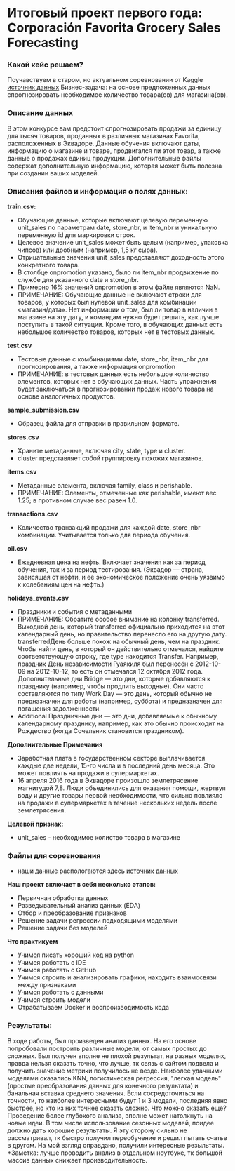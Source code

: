 # Итоговый проект первого года: Corporación Favorita Grocery Sales Forecasting
### Какой кейс решаем?
Поучавствуем в старом, но актуальном соревновании от Kaggle [источник данных](https://www.kaggle.com/competitions/favorita-grocery-sales-forecasting/data)
Бизнес-задача: на основе предложенных данных спрогнозировать необходимое количество товара(ов) для магазина(ов).

### Описание данных
В этом конкурсе вам предстоит спрогнозировать продажи за единицу для тысяч товаров, проданных в различных магазинах Favorita, расположенных в Эквадоре. Данные обучения включают даты, информацию о магазине и товаре, продвигался ли этот товар, а также данные о продажах единиц продукции. Дополнительные файлы содержат дополнительную информацию, которая может быть полезна при создании ваших моделей.

### Описания файлов и информация о полях данных:

**train.csv:**
* Обучающие данные, которые включают целевую переменную unit_sales по параметрам date, store_nbr, и item_nbr и уникальную переменную id для маркировки строк.
* Целевое значение unit_sales может быть целым (например, упаковка чипсов) или дробным (например, 1,5 кг сыра).
* Отрицательные значения unit_sales представляют доходность этого конкретного товара.
* В столбце onpromotion указано, было ли item_nbr продвижение по службе для указанного date и store_nbr.
* Примерно 16% значений onpromotion в этом файле являются NaN.
* ПРИМЕЧАНИЕ: Обучающие данные не включают строки для товаров, у которых был нулевой unit_sales для комбинации «магазин/дата». Нет информации о том, был ли товар в наличии в магазине на эту дату, и командам нужно будет решить, как лучше поступить в такой ситуации. Кроме того, в обучающих данных есть небольшое количество товаров, которых нет в тестовых данных.

**test.csv**
* Тестовые данные с комбинациями date, store_nbr, item_nbr для прогнозирования, а также информация onpromotion
* ПРИМЕЧАНИЕ: в тестовых данных есть небольшое количество элементов, которых нет в обучающих данных. Часть упражнения будет заключаться в прогнозировании продаж нового товара на основе аналогичных продуктов.

**sample_submission.csv**
* Образец файла для отправки в правильном формате.

**stores.csv**
* Храните метаданные, включая city, state, type и cluster.
* cluster представляет собой группировку похожих магазинов.

**items.csv**
* Метаданные элемента, включая family, class и perishable.
* ПРИМЕЧАНИЕ: Элементы, отмеченные как perishable, имеют вес 1.25; в противном случае вес равен 1.0.

**transactions.csv**
* Количество транзакций продажи для каждой date, store_nbr комбинации. Учитывается только для периода обучения.

**oil.csv**
* Ежедневная цена на нефть. Включает значения как за период обучения, так и за период тестирования. (Эквадор — страна, зависящая от нефти, и её экономическое положение очень уязвимо к колебаниям цен на нефть.)

**holidays_events.csv**
* Праздники и события с метаданными
* ПРИМЕЧАНИЕ: Обратите особое внимание на колонку transferred. Выходной день, который transferred официально приходится на этот календарный день, но правительство перенесло его на другую дату. transferredДень больше похож на обычный день, чем на праздник. Чтобы найти день, в который он действительно отмечался, найдите соответствующую строку, где type находится Transfer. Например, праздник День независимости Гуаякиля был перенесён с 2012-10-09 на 2012-10-12, то есть он отмечался 12 октября 2012 года. Дополнительные дни Bridge — это дни, которые добавляются к празднику (например, чтобы продлить выходные). Они часто составляются по типу Work Day — это день, который обычно не предназначен для работы (например, суббота) и предназначен для погашения задолженности.
* Additional Праздничные дни — это дни, добавляемые к обычному календарному празднику, например, как это обычно происходит на Рождество (когда Сочельник становится праздником).

**Дополнительные Примечания**
* Заработная плата в государственном секторе выплачивается каждые две недели, 15-го числа и в последний день месяца. Это может повлиять на продажи в супермаркетах.
* 16 апреля 2016 года в Эквадоре произошло землетрясение магнитудой 7,8. Люди объединились для оказания помощи, жертвуя воду и другие товары первой необходимости, что сильно повлияло на продажи в супермаркетах в течение нескольких недель после землетрясения.

**Целевой признак:**
* unit_sales - необходимое колиство товара в магазине


### Файлы для соревнования

* наши данные распологаются здесь [источник данных](https://www.kaggle.com/competitions/favorita-grocery-sales-forecasting/data)

**Наш проект включает в себя несколько этапов:**
* Первичная обработка данных
* Разведывательный анализ данных (EDA)
* Отбор и преобразование признаков
* Решение задачи регрессии подходящими моделями
* Решение задачи без моделей

**Что практикуем**     
* Учимся писать хороший код на python
* Учимся работать с IDE
* Учимся работать с GitHub
* Учимся строить и анализировать графики, находить взаимосвязи между признаками
* Учимся работать с данными
* Учимся строить модели
* Отрабатываем Docker и воспроизводимость кода

### Результаты:     
В ходе работы, был произведен анализ данных. На его основе попробовали построить различные модели, от самых простых до сложных. Был получен вполне не плохой результат, на разных моделях, правда нельзя сказать точно, что лучше, тк связь с сайтом подвела и получить значение метрики получилось не везде. Наиболее удачными моделями оказались KNN, логистическая регрессия, "легкая модель"(простые преобразования данных для конечного результата) и банальная вставка среднего значения. Если сосредоточиться на точности, то наиболее интересными будут 1 и 3 модели, последняя явно быстрее, но кто из них точнее сказать сложно. 
Что можно сказать еще? Проведение более глубокого анализа, вполне может натолкнуть на новые идеи. В том числе использование сезонных моделей, поидее должно дать хорошие результаты. Я эту сторону сильно не рассматривал, тк быстро получил переобучение и решил пытать счатье в другом. На мой взгляд оправдано, получили интересные резыльтаты.
*Заметка: лучше проводить анализ в отдельном ноутбуке, тк большой массив данных снижает производительность. 